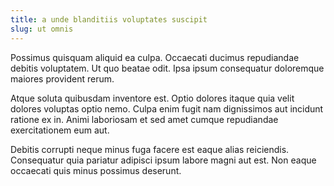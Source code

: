 ```yaml
---
title: a unde blanditiis voluptates suscipit
slug: ut omnis
---
```


Possimus quisquam aliquid ea culpa. Occaecati ducimus repudiandae debitis voluptatem. Ut quo beatae odit. Ipsa ipsum consequatur doloremque maiores provident rerum.

Atque soluta quibusdam inventore est. Optio dolores itaque quia velit dolores voluptas optio nemo. Culpa enim fugit nam dignissimos aut incidunt ratione ex in. Animi laboriosam et sed amet cumque repudiandae exercitationem eum aut.

Debitis corrupti neque minus fuga facere est eaque alias reiciendis. Consequatur quia pariatur adipisci ipsum labore magni aut est. Non eaque occaecati quis minus possimus deserunt.
